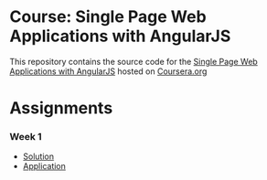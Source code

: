 # Course: Single Page Web Applications with AngularJS

This repository contains the source code for the [Single Page Web Applications with AngularJS](https://www.coursera.org/learn/single-page-web-apps-with-angularjs) hosted on [Coursera.org](https://www.coursera.org)

# Assignments

### Week 1
- [Solution](https://github.com/tuliren/fullstack-course5/tree/master/assignments/assignment1/solution)
- [Application](https://tuliren.github.io/fullstack-course5/assignments/assignment1/solution/)
